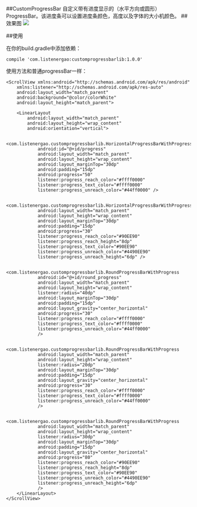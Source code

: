 ##CustomProgressBar
自定义带有进度显示的（水平方向或圆形）ProgressBar。该进度条可以设置进度条颜色，高度以及字体的大小机颜色。
##效果图
![](http://i.imgur.com/w7YjsI7.gif)

##使用

在你的build.gradle中添加依赖：

    compile 'com.listenergao:customprogressbarlib:1.0.0'

使用方法和普通progressBar一样：

    <ScrollView xmlns:android="http://schemas.android.com/apk/res/android"
	    xmlns:listener="http://schemas.android.com/apk/res-auto"
	    android:layout_width="match_parent"
	    android:background="@color/colorWhite"
	    android:layout_height="match_parent">
	
	    <LinearLayout
	        android:layout_width="match_parent"
	        android:layout_height="wrap_content"
	        android:orientation="vertical">
	
	        <com.listenergao.customprogressbarlib.HorizontalProgressBarWithProgress
	            android:id="@+id/progress"
	            android:layout_width="match_parent"
	            android:layout_height="wrap_content"
	            android:layout_marginTop="30dp"
	            android:padding="15dp"
	            android:progress="50"
	            listener:progress_reach_color="#ffff0000"
	            listener:progress_text_color="#ffff0000"
	            listener:progress_unreach_color="#44ff0000" />
	
	        <com.listenergao.customprogressbarlib.HorizontalProgressBarWithProgress
	            android:layout_width="match_parent"
	            android:layout_height="wrap_content"
	            android:layout_marginTop="30dp"
	            android:padding="15dp"
	            android:progress="30"
	            listener:progress_reach_color="#90EE90"
	            listener:progress_reach_height="8dp"
	            listener:progress_text_color="#90EE90"
	            listener:progress_unreach_color="#4490EE90"
	            listener:progress_unreach_height="6dp" />
	
	        <com.listenergao.customprogressbarlib.RoundProgressBarWithProgress
	            android:id="@+id/round_progress"
	            android:layout_width="match_parent"
	            android:layout_height="wrap_content"
	            listener:radius="40dp"
	            android:layout_marginTop="30dp"
	            android:padding="15dp"
	            android:layout_gravity="center_horizontal"
	            android:progress="30"
	            listener:progress_reach_color="#ffff0000"
	            listener:progress_text_color="#ffff0000"
	            listener:progress_unreach_color="#44ff0000"
	            />
	
	        <com.listenergao.customprogressbarlib.RoundProgressBarWithProgress
	            android:layout_width="match_parent"
	            android:layout_height="wrap_content"
	            listener:radius="20dp"
	            android:layout_marginTop="30dp"
	            android:padding="15dp"
	            android:layout_gravity="center_horizontal"
	            android:progress="30"
	            listener:progress_reach_color="#ffff0000"
	            listener:progress_text_color="#ffff0000"
	            listener:progress_unreach_color="#44ff0000"
	            />
	
	        <com.listenergao.customprogressbarlib.RoundProgressBarWithProgress
	            android:layout_width="match_parent"
	            android:layout_height="wrap_content"
	            listener:radius="30dp"
	            android:layout_marginTop="30dp"
	            android:padding="15dp"
	            android:layout_gravity="center_horizontal"
	            android:progress="80"
	            listener:progress_reach_color="#90EE90"
	            listener:progress_reach_height="8dp"
	            listener:progress_text_color="#90EE90"
	            listener:progress_unreach_color="#4490EE90"
	            listener:progress_unreach_height="6dp"
	            />
	    </LinearLayout>
	</ScrollView>